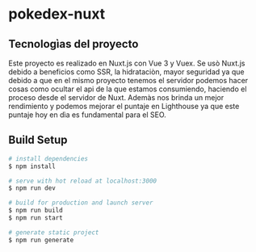# pokedex-nuxt

## Tecnologìas del proyecto

Este proyecto es realizado en Nuxt.js con Vue 3 y Vuex. Se usò Nuxt.js debido a beneficios como SSR, la hidrataciòn, mayor seguridad ya que debido a que en el mismo proyecto tenemos el servidor podemos hacer cosas como ocultar el api de la que estamos consumiendo, haciendo el proceso desde el servidor de Nuxt. Ademàs nos brinda un mejor rendimiento y podemos mejorar el puntaje en Lighthouse ya que este puntaje hoy en dìa es fundamental para el SEO.

## Build Setup

```bash
# install dependencies
$ npm install

# serve with hot reload at localhost:3000
$ npm run dev

# build for production and launch server
$ npm run build
$ npm run start

# generate static project
$ npm run generate
```
